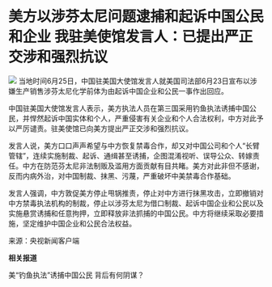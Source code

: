 

# 美方以涉芬太尼问题逮捕和起诉中国公民和企业 我驻美使馆发言人：已提出严正交涉和强烈抗议

![](https://inews.gtimg.com/om_bt/OtTne0LFzJlxKOBTQmvGYkaMYWg77oL-d5B35YFjpeEvAAA/1000)
当地时间6月25日，中国驻美国大使馆发言人就美国司法部6月23日宣布以涉嫌生产销售涉芬太尼化学前体为由起诉中国企业和公民一事作出回应。

中国驻美国大使馆发言人表示，美方执法人员在第三国采用钓鱼执法诱捕中国公民，并悍然起诉中国实体和个人，严重侵害有关企业和个人合法权利，中方对此予以严厉谴责。驻美使馆已向美方提出严正交涉和强烈抗议。

发言人说，美方口口声声希望与中方恢复禁毒合作，却又对中国公司和个人“长臂管辖”，连续实施制裁、起诉、通缉甚至诱捕，企图混淆视听、误导公众、转嫁责任。中方在防范芬太尼非法制贩及滥用方面贡献有目共睹。美方对此非但不感谢，反而内病外治，对中国制裁、抹黑、污蔑，严重破坏中美禁毒合作基础。

发言人强调，中方敦促美方停止甩锅推责，停止对中方进行抹黑攻击，立即撤销对中方禁毒执法机构的制裁，停止以涉芬太尼为借口制裁、起诉中国企业和公民以及实施悬赏诱捕和任意拘押，立即释放非法抓捕的中国公民。中方将继续采取必要措施，坚定维护中国企业和公民合法权益。

来源：央视新闻客户端

**相关报道**

美“钓鱼执法”诱捕中国公民 背后有何阴谋？

